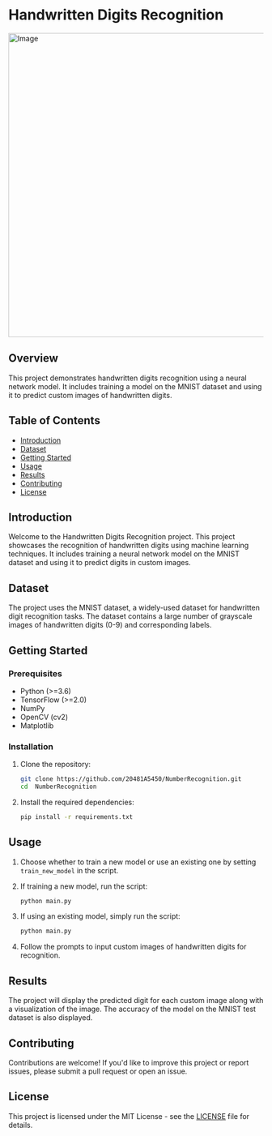 # Handwritten Digits Recognition

<img src="https://th.bing.com/th/id/OIG.ieprritn78p5xfpmSIRL?pid=ImgGn" alt="Image" width="2000" height="600"> 

## Overview

This project demonstrates handwritten digits recognition using a neural network model. It includes training a model on the MNIST dataset and using it to predict custom images of handwritten digits.

## Table of Contents

- [Introduction](#introduction)
- [Dataset](#dataset)
- [Getting Started](#getting-started)
- [Usage](#usage)
- [Results](#results)
- [Contributing](#contributing)
- [License](#license)

## Introduction

Welcome to the Handwritten Digits Recognition project. This project showcases the recognition of handwritten digits using machine learning techniques. It includes training a neural network model on the MNIST dataset and using it to predict digits in custom images.

## Dataset

The project uses the MNIST dataset, a widely-used dataset for handwritten digit recognition tasks. The dataset contains a large number of grayscale images of handwritten digits (0-9) and corresponding labels.

## Getting Started

### Prerequisites

- Python (>=3.6)
- TensorFlow (>=2.0)
- NumPy
- OpenCV (cv2)
- Matplotlib

### Installation

1. Clone the repository:

   ```bash
   git clone https://github.com/20481A5450/NumberRecognition.git
   cd  NumberRecognition
   ```

2. Install the required dependencies:

   ```bash
   pip install -r requirements.txt
   ```

## Usage

1. Choose whether to train a new model or use an existing one by setting `train_new_model` in the script.

2. If training a new model, run the script:

   ```bash
   python main.py
   ```

3. If using an existing model, simply run the script:

   ```bash
   python main.py
   ```

4. Follow the prompts to input custom images of handwritten digits for recognition.

## Results

The project will display the predicted digit for each custom image along with a visualization of the image. The accuracy of the model on the MNIST test dataset is also displayed.

## Contributing

Contributions are welcome! If you'd like to improve this project or report issues, please submit a pull request or open an issue.

## License

This project is licensed under the MIT License - see the [LICENSE](LICENSE) file for details.

